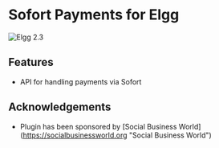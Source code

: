 Sofort Payments for Elgg
============================
![Elgg 2.3](https://img.shields.io/badge/Elgg-2.3-orange.svg?style=flat-square)

## Features

 * API for handling payments via Sofort

## Acknowledgements

 * Plugin has been sponsored by [Social Business World] (https://socialbusinessworld.org "Social Business World")
